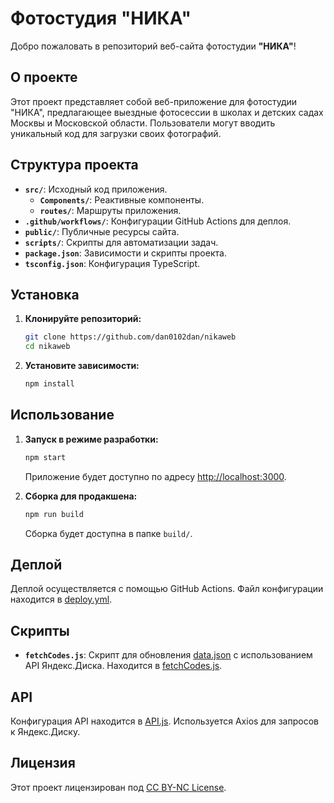 # Фотостудия "НИКА"

Добро пожаловать в репозиторий веб-сайта фотостудии **"НИКА"**!

## О проекте

Этот проект представляет собой веб-приложение для фотостудии "НИКА", предлагающее выездные фотосессии в школах и детских садах Москвы и Московской области. Пользователи могут вводить уникальный код для загрузки своих фотографий.

## Структура проекта

- **`src/`**: Исходный код приложения.
  - **`Components/`**: Реактивные компоненты.
  - **`routes/`**: Маршруты приложения.
- **`.github/workflows/`**: Конфигурации GitHub Actions для деплоя.
- **`public/`**: Публичные ресурсы сайта.
- **`scripts/`**: Скрипты для автоматизации задач.
- **`package.json`**: Зависимости и скрипты проекта.
- **`tsconfig.json`**: Конфигурация TypeScript.

## Установка

1. **Клонируйте репозиторий:**

    ```sh
    git clone https://github.com/dan0102dan/nikaweb
    cd nikaweb
    ```

2. **Установите зависимости:**

    ```sh
    npm install
    ```

## Использование

1. **Запуск в режиме разработки:**

    ```sh
    npm start
    ```

    Приложение будет доступно по адресу [http://localhost:3000](http://localhost:3000).

2. **Сборка для продакшена:**

    ```sh
    npm run build
    ```

    Сборка будет доступна в папке `build/`.

## Деплой

Деплой осуществляется с помощью GitHub Actions. Файл конфигурации находится в [deploy.yml](.github/workflows/deploy.yml).

## Скрипты

- **`fetchCodes.js`**: Скрипт для обновления [data.json](/src/routes/Root/data.json) с использованием API Яндекс.Диска. Находится в [fetchCodes.js](/scripts/fetchCodes.js).

## API

Конфигурация API находится в [API.js](/src/API.js). Используется Axios для запросов к Яндекс.Диску.

## Лицензия

Этот проект лицензирован под [CC BY-NC License](https://creativecommons.org/licenses/by-nc-nd/4.0/).